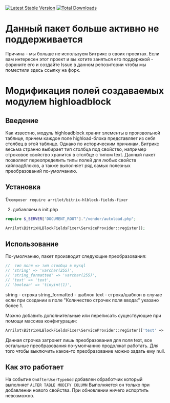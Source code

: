 [![Latest Stable Version](https://poser.pugx.org/arrilot/bitrix-hlblock-fields-fixer/v/stable.svg)](https://packagist.org/packages/arrilot/bitrix-hlblock-fields-fixer/)
[![Total Downloads](https://img.shields.io/packagist/dt/arrilot/bitrix-hlblock-fields-fixer.svg?style=flat)](https://packagist.org/packages/Arrilot/bitrix-hlblock-fields-fixer)

# Данный пакет больше активно не поддерживается

Причина - мы больше не используем Битрикс в своих проектах.
Если вам интересен этот проект и вы хотите заняться его поддержкой - форкните его и создайте Issue в данном репозитории чтобы мы поместили здесь ссылку на форк.

# Модификация полей создаваемых модулем highloadblock

## Введение

Как известно, модуль highloadblock хранит элементы в произвольной таблице, причем каждое поле highload-блока представляет из себя столбец в этой таблице.
Однако по историческим причинам, Битрикс весьма странно выбирает тип столбца под свойство, например строковое свойство хранится в столбце с типом text.
Данный пакет позволяет переопределить типы полей для любых свойств хайлоадблоков, а также выполняет ряд самых полезных преобразований по-умолчанию.

## Установка

1)```composer require arrilot/bitrix-hlblock-fields-fixer```

2) добавляем в init.php

```php
require $_SERVER['DOCUMENT_ROOT']."/vendor/autoload.php";

Arrilot\BitrixHLBlockFieldsFixer\ServiceProvider::register();
```

## Использование

По-умолчанию, пакет производит следующие преобразования:

```php
//  тип поля => тип столбца в mysql
// 'string' => 'varchar(255)',
// 'string_formatted' => 'varchar(255)',
// 'text' => 'text',
// 'boolean' => 'tinyint(1)',
```

string - строка
string_formatted - шаблон
text - строка/шаблон в случае если при создании в поле "Количество строчек поля ввода:" указано более 1.

Можно добавить дополнительные или переписать существующие при помощи массива конфигурации:

```php
Arrilot\BitrixHLBlockFieldsFixer\ServiceProvider::register(['text' => 'longtext']);
```
Данная строчка затронет лишь преобразования для поля text, все остальные преобразования по-умолчанию продолжат работать.
Для того чтобы выключить какое-то преобразование можно задать ему null.

## Как это работает

На событие `OnAfterUserTypeAdd` добавлен обработчик который выполняет `ALTER TABLE MODIFY COLUMN`
Выполняется он только при добавлении нового свойства. При обновлении ничего испортить невозможно.
